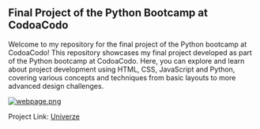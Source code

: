 ## Final Project of the Python Bootcamp at CodoaCodo

Welcome to my repository for the final project of the Python bootcamp at CodoaCodo!
This repository showcases my final project developed as part of the Python bootcamp at CodoaCodo. Here, you can explore and learn about project development using HTML, CSS, JavaScript and Python, covering various concepts and techniques from basic layouts to more advanced design challenges.

[![webpage.png](https://i.postimg.cc/nc3JTLxR/webpage.png)](https://postimg.cc/JGHvzMGZ)

Project Link: [Univerze](https://univerze-rootcuts.netlify.app/)

